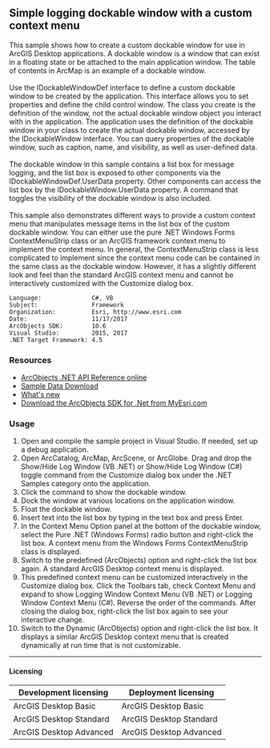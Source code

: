 ## Simple logging dockable window with a custom context menu

  <div xmlns="http://www.w3.org/1999/xhtml" xmlns:my="http://schemas.microsoft.com/office/infopath/2003/myXSD/2006-02-10T23:25:53">This sample shows how to create a custom dockable window for use in ArcGIS Desktop applications. A dockable window is a window that can exist in a floating state or be attached to the main application window. The table of contents in ArcMap is an example of a dockable window.</div>
  <div xmlns="http://www.w3.org/1999/xhtml" xmlns:my="http://schemas.microsoft.com/office/infopath/2003/myXSD/2006-02-10T23:25:53"> </div>
  <div xmlns="http://www.w3.org/1999/xhtml" xmlns:my="http://schemas.microsoft.com/office/infopath/2003/myXSD/2006-02-10T23:25:53">Use the IDockableWindowDef interface to define a custom dockable window to be created by the application. This interface allows you to set properties and define the child control window. The class you create is the definition of the window, not the actual dockable window object you interact with in the application. The application uses the definition of the dockable window in your class to create the actual dockable window, accessed by the IDockableWindow interface. You can query properties of the dockable window, such as caption, name, and visibility, as well as user-defined data.</div>
  <div xmlns="http://www.w3.org/1999/xhtml" xmlns:my="http://schemas.microsoft.com/office/infopath/2003/myXSD/2006-02-10T23:25:53"> </div>
  <div xmlns="http://www.w3.org/1999/xhtml" xmlns:my="http://schemas.microsoft.com/office/infopath/2003/myXSD/2006-02-10T23:25:53">The dockable window in this sample contains a list box for message logging, and the list box is exposed to other components via the IDockableWindowDef.UserData property. Other components can access the list box by the IDockableWindow.UserData property. A command that toggles the visibility of the dockable window is also included.</div>
  <div xmlns="http://www.w3.org/1999/xhtml" xmlns:my="http://schemas.microsoft.com/office/infopath/2003/myXSD/2006-02-10T23:25:53"> </div>
  <div xmlns="http://www.w3.org/1999/xhtml" xmlns:my="http://schemas.microsoft.com/office/infopath/2003/myXSD/2006-02-10T23:25:53">This sample also demonstrates different ways to provide a custom context menu that manipulates message items in the list box of the custom dockable window. You can either use the pure .NET Windows Forms ContextMenuStrip class or an ArcGIS framework context menu to implement the context menu. In general, the ContextMenuStrip class is less complicated to implement since the context menu code can be contained in the same class as the dockable window. However, it has a slightly different look and feel than the standard ArcGIS context menu and cannot be interactively customized with the Customize dialog box. </div>  


<!-- TODO: Fill this section below with metadata about this sample-->
```
Language:              C#, VB
Subject:               Framework
Organization:          Esri, http://www.esri.com
Date:                  11/17/2017
ArcObjects SDK:        10.6
Visual Studio:         2015, 2017
.NET Target Framework: 4.5
```

### Resources

* [ArcObjects .NET API Reference online](http://desktop.arcgis.com/en/arcobjects/latest/net/webframe.htm)  
* [Sample Data Download](../../releases)  
* [What's new](http://desktop.arcgis.com/en/arcobjects/latest/net/webframe.htm#05247c04-bfd9-4e36-ae09-bc6e833c3b14.htm)  
* [Download the ArcObjects SDK for .Net from MyEsri.com](https://my.esri.com/)  

### Usage
1. Open and compile the sample project in Visual Studio. If needed, set up a debug application.  
1. Open ArcCatalog, ArcMap, ArcScene, or ArcGlobe. Drag and drop the Show/Hide Log Window (VB .NET) or Show/Hide Log Window (C#) toggle command from the Customize dialog box under the .NET Samples category onto the application.  
1. Click the command to show the dockable window.   
1. Dock the window at various locations on the application window.   
1. Float the dockable window.  
1. Insert text into the list box by typing in the text box and press Enter.  
1. In the Context Menu Option panel at the bottom of the dockable window, select the Pure .NET (Windows Forms) radio button and right-click the list box. A context menu from the Windows Forms ContextMenuStrip class is displayed.   
1. Switch to the predefined (ArcObjects) option and right-click the list box again. A standard ArcGIS Desktop context menu is displayed.   
1. This predefined context menu can be customized interactively in the Customize dialog box. Click the Toolbars tab, check Context Menu and expand to show Logging Window Context Menu (VB .NET) or Logging Window Context Menu (C#). Reverse the order of the commands. After closing the dialog box, right-click the list box again to see your interactive change.  
1. Switch to the Dynamic (ArcObjects) option and right-click the list box. It displays a similar ArcGIS Desktop context menu that is created dynamically at run time that is not customizable.  









---------------------------------

#### Licensing  
| Development licensing | Deployment licensing | 
| ------------- | ------------- | 
| ArcGIS Desktop Basic | ArcGIS Desktop Basic |  
| ArcGIS Desktop Standard | ArcGIS Desktop Standard |  
| ArcGIS Desktop Advanced | ArcGIS Desktop Advanced |  


